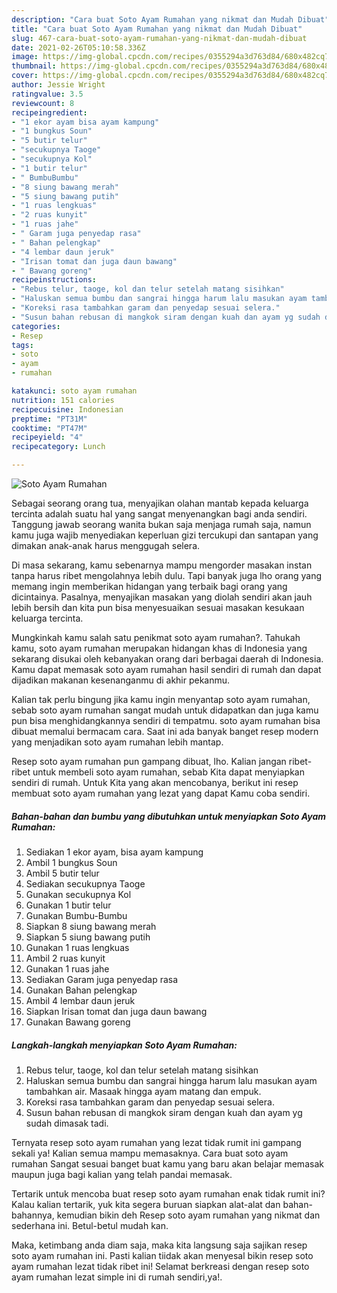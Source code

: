 ```yaml
---
description: "Cara buat Soto Ayam Rumahan yang nikmat dan Mudah Dibuat"
title: "Cara buat Soto Ayam Rumahan yang nikmat dan Mudah Dibuat"
slug: 467-cara-buat-soto-ayam-rumahan-yang-nikmat-dan-mudah-dibuat
date: 2021-02-26T05:10:58.336Z
image: https://img-global.cpcdn.com/recipes/0355294a3d763d84/680x482cq70/soto-ayam-rumahan-foto-resep-utama.jpg
thumbnail: https://img-global.cpcdn.com/recipes/0355294a3d763d84/680x482cq70/soto-ayam-rumahan-foto-resep-utama.jpg
cover: https://img-global.cpcdn.com/recipes/0355294a3d763d84/680x482cq70/soto-ayam-rumahan-foto-resep-utama.jpg
author: Jessie Wright
ratingvalue: 3.5
reviewcount: 8
recipeingredient:
- "1 ekor ayam bisa ayam kampung"
- "1 bungkus Soun"
- "5 butir telur"
- "secukupnya Taoge"
- "secukupnya Kol"
- "1 butir telur"
- " BumbuBumbu"
- "8 siung bawang merah"
- "5 siung bawang putih"
- "1 ruas lengkuas"
- "2 ruas kunyit"
- "1 ruas jahe"
- " Garam juga penyedap rasa"
- " Bahan pelengkap"
- "4 lembar daun jeruk"
- "Irisan tomat dan juga daun bawang"
- " Bawang goreng"
recipeinstructions:
- "Rebus telur, taoge, kol dan telur setelah matang sisihkan"
- "Haluskan semua bumbu dan sangrai hingga harum lalu masukan ayam tambahkan air. Masaak hingga ayam matang dan empuk."
- "Koreksi rasa tambahkan garam dan penyedap sesuai selera."
- "Susun bahan rebusan di mangkok siram dengan kuah dan ayam yg sudah dimasak tadi."
categories:
- Resep
tags:
- soto
- ayam
- rumahan

katakunci: soto ayam rumahan 
nutrition: 151 calories
recipecuisine: Indonesian
preptime: "PT31M"
cooktime: "PT47M"
recipeyield: "4"
recipecategory: Lunch

---
```



![Soto Ayam Rumahan](https://img-global.cpcdn.com/recipes/0355294a3d763d84/680x482cq70/soto-ayam-rumahan-foto-resep-utama.jpg)

Sebagai seorang orang tua, menyajikan olahan mantab kepada keluarga tercinta adalah suatu hal yang sangat menyenangkan bagi anda sendiri. Tanggung jawab seorang  wanita bukan saja menjaga rumah saja, namun kamu juga wajib menyediakan keperluan gizi tercukupi dan santapan yang dimakan anak-anak harus menggugah selera.

Di masa  sekarang, kamu sebenarnya mampu mengorder masakan instan tanpa harus ribet mengolahnya lebih dulu. Tapi banyak juga lho orang yang memang ingin memberikan hidangan yang terbaik bagi orang yang dicintainya. Pasalnya, menyajikan masakan yang diolah sendiri akan jauh lebih bersih dan kita pun bisa menyesuaikan sesuai masakan kesukaan keluarga tercinta. 



Mungkinkah kamu salah satu penikmat soto ayam rumahan?. Tahukah kamu, soto ayam rumahan merupakan hidangan khas di Indonesia yang sekarang disukai oleh kebanyakan orang dari berbagai daerah di Indonesia. Kamu dapat memasak soto ayam rumahan hasil sendiri di rumah dan dapat dijadikan makanan kesenanganmu di akhir pekanmu.

Kalian tak perlu bingung jika kamu ingin menyantap soto ayam rumahan, sebab soto ayam rumahan sangat mudah untuk didapatkan dan juga kamu pun bisa menghidangkannya sendiri di tempatmu. soto ayam rumahan bisa dibuat memalui bermacam cara. Saat ini ada banyak banget resep modern yang menjadikan soto ayam rumahan lebih mantap.

Resep soto ayam rumahan pun gampang dibuat, lho. Kalian jangan ribet-ribet untuk membeli soto ayam rumahan, sebab Kita dapat menyiapkan sendiri di rumah. Untuk Kita yang akan mencobanya, berikut ini resep membuat soto ayam rumahan yang lezat yang dapat Kamu coba sendiri.

<!--inarticleads1-->

##### Bahan-bahan dan bumbu yang dibutuhkan untuk menyiapkan Soto Ayam Rumahan:

1. Sediakan 1 ekor ayam, bisa ayam kampung
1. Ambil 1 bungkus Soun
1. Ambil 5 butir telur
1. Sediakan secukupnya Taoge
1. Gunakan secukupnya Kol
1. Gunakan 1 butir telur
1. Gunakan  Bumbu-Bumbu
1. Siapkan 8 siung bawang merah
1. Siapkan 5 siung bawang putih
1. Gunakan 1 ruas lengkuas
1. Ambil 2 ruas kunyit
1. Gunakan 1 ruas jahe
1. Sediakan  Garam juga penyedap rasa
1. Gunakan  Bahan pelengkap
1. Ambil 4 lembar daun jeruk
1. Siapkan Irisan tomat dan juga daun bawang
1. Gunakan  Bawang goreng




<!--inarticleads2-->

##### Langkah-langkah menyiapkan Soto Ayam Rumahan:

1. Rebus telur, taoge, kol dan telur setelah matang sisihkan
1. Haluskan semua bumbu dan sangrai hingga harum lalu masukan ayam tambahkan air. Masaak hingga ayam matang dan empuk.
1. Koreksi rasa tambahkan garam dan penyedap sesuai selera.
1. Susun bahan rebusan di mangkok siram dengan kuah dan ayam yg sudah dimasak tadi.




Ternyata resep soto ayam rumahan yang lezat tidak rumit ini gampang sekali ya! Kalian semua mampu memasaknya. Cara buat soto ayam rumahan Sangat sesuai banget buat kamu yang baru akan belajar memasak maupun juga bagi kalian yang telah pandai memasak.

Tertarik untuk mencoba buat resep soto ayam rumahan enak tidak rumit ini? Kalau kalian tertarik, yuk kita segera buruan siapkan alat-alat dan bahan-bahannya, kemudian bikin deh Resep soto ayam rumahan yang nikmat dan sederhana ini. Betul-betul mudah kan. 

Maka, ketimbang anda diam saja, maka kita langsung saja sajikan resep soto ayam rumahan ini. Pasti kalian tiidak akan menyesal bikin resep soto ayam rumahan lezat tidak ribet ini! Selamat berkreasi dengan resep soto ayam rumahan lezat simple ini di rumah sendiri,ya!.

